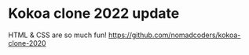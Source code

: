 # Kokoa clone 2022 update

HTML & CSS are so much fun!
https://github.com/nomadcoders/kokoa-clone-2020